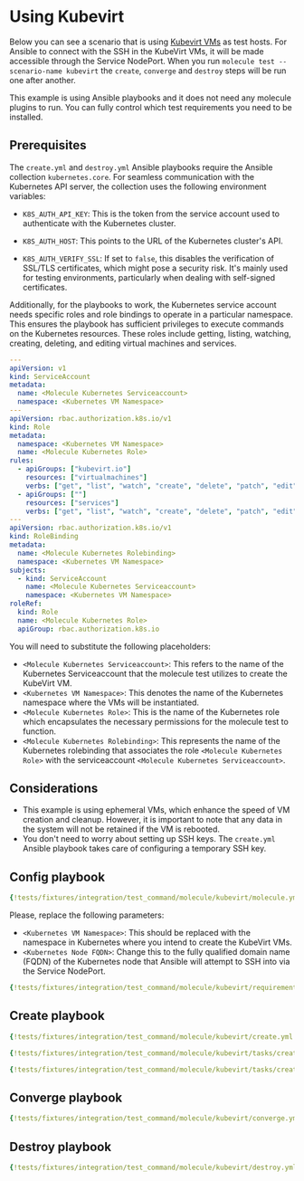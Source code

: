 # Using Kubevirt

Below you can see a scenario that is using [Kubevirt VMs](https://kubevirt.io/user-guide/) as test hosts. For Ansible to connect with the SSH in the KubeVirt VMs, it will be made accessible through the Service NodePort.
When you run `molecule test --scenario-name kubevirt` the `create`, `converge` and
`destroy` steps will be run one after another.

This example is using Ansible playbooks and it does not need any molecule
plugins to run. You can fully control which test requirements you need to be
installed.

## Prerequisites

The `create.yml` and `destroy.yml` Ansible playbooks require the Ansible collection `kubernetes.core`. For seamless communication with the Kubernetes API server, the collection uses the following environment variables:

- `K8S_AUTH_API_KEY`: This is the token from the service account used to authenticate with the Kubernetes cluster.

- `K8S_AUTH_HOST`: This points to the URL of the Kubernetes cluster's API.

- `K8S_AUTH_VERIFY_SSL`: If set to `false`, this disables the verification of SSL/TLS certificates, which might pose a security risk. It's mainly used for testing environments, particularly when dealing with self-signed certificates.

Additionally, for the playbooks to work, the Kubernetes service account needs specific roles and role bindings to operate in a particular namespace. This ensures the playbook has sufficient privileges to execute commands on the Kubernetes resources. These roles include getting, listing, watching, creating, deleting, and editing virtual machines and services.

```yaml
---
apiVersion: v1
kind: ServiceAccount
metadata:
  name: <Molecule Kubernetes Serviceaccount>
  namespace: <Kubernetes VM Namespace>
---
apiVersion: rbac.authorization.k8s.io/v1
kind: Role
metadata:
  namespace: <Kubernetes VM Namespace>
  name: <Molecule Kubernetes Role>
rules:
  - apiGroups: ["kubevirt.io"]
    resources: ["virtualmachines"]
    verbs: ["get", "list", "watch", "create", "delete", "patch", "edit"]
  - apiGroups: [""]
    resources: ["services"]
    verbs: ["get", "list", "watch", "create", "delete", "patch", "edit"]
---
apiVersion: rbac.authorization.k8s.io/v1
kind: RoleBinding
metadata:
  name: <Molecule Kubernetes Rolebinding>
  namespace: <Kubernetes VM Namespace>
subjects:
  - kind: ServiceAccount
    name: <Molecule Kubernetes Serviceaccount>
    namespace: <Kubernetes VM Namespace>
roleRef:
  kind: Role
  name: <Molecule Kubernetes Role>
  apiGroup: rbac.authorization.k8s.io
```

You will need to substitute the following placeholders:

- `<Molecule Kubernetes Serviceaccount>`: This refers to the name of the Kubernetes Serviceaccount that the molecule test utilizes to create the KubeVirt VM.
- `<Kubernetes VM Namespace>`: This denotes the name of the Kubernetes namespace where the VMs will be instantiated.
- `<Molecule Kubernetes Role>`: This is the name of the Kubernetes role which encapsulates the necessary permissions for the molecule test to function.
- `<Molecule Kubernetes Rolebinding>`: This represents the name of the Kubernetes rolebinding that associates the role `<Molecule Kubernetes Role>` with the serviceaccount `<Molecule Kubernetes Serviceaccount>`.

## Considerations

- This example is using ephemeral VMs, which enhance the speed of VM creation and cleanup. However, it is important to note that any data in the system will not be retained if the VM is rebooted.
- You don't need to worry about setting up SSH keys. The `create.yml` Ansible playbook takes care of configuring a temporary SSH key.

## Config playbook

```yaml title="molecule.yml"
{!tests/fixtures/integration/test_command/molecule/kubevirt/molecule.yml!}
```

Please, replace the following parameters:

- `<Kubernetes VM Namespace>`: This should be replaced with the namespace in Kubernetes where you intend to create the KubeVirt VMs.
- `<Kubernetes Node FQDN>`: Change this to the fully qualified domain name (FQDN) of the Kubernetes node that Ansible will attempt to SSH into via the Service NodePort.

```yaml title="requirements.yml"
{!tests/fixtures/integration/test_command/molecule/kubevirt/requirements.yml!}
```

## Create playbook

```yaml title="create.yml"
{!tests/fixtures/integration/test_command/molecule/kubevirt/create.yml!}
```

```yaml title="tasks/create_vm.yml"
{!tests/fixtures/integration/test_command/molecule/kubevirt/tasks/create_vm.yml!}
```

```yaml title="tasks/create_vm_dictionary.yml"
{!tests/fixtures/integration/test_command/molecule/kubevirt/tasks/create_vm_dictionary.yml!}
```

## Converge playbook

```yaml title="converge.yml"
{!tests/fixtures/integration/test_command/molecule/kubevirt/converge.yml!}
```

## Destroy playbook

```yaml title="destroy.yml"
{!tests/fixtures/integration/test_command/molecule/kubevirt/destroy.yml!}
```
